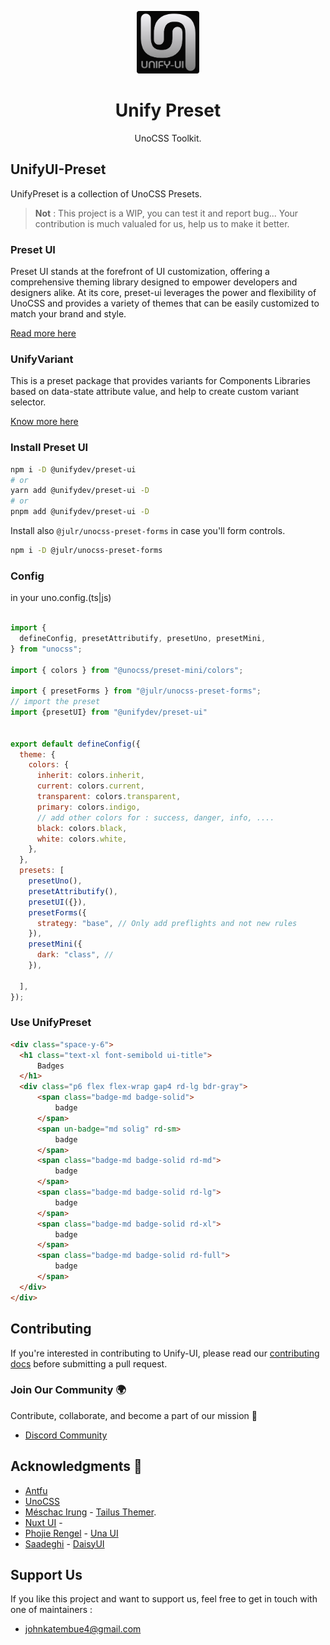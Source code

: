 <p align="center">
  <img src="./favicon-dark.png" style="width:100px;" />
  <h1 align="center">Unify Preset</h1>
  <p align="center">UnoCSS Toolkit.</p>
</p>


## UnifyUI-Preset

UnifyPreset is a collection of UnoCSS Presets.

> **Not** : This project is a WIP, you can test it and report bug... Your contribution is much valualed for us, help us to make it better.

### Preset UI

Preset UI stands at the forefront of UI customization, offering a comprehensive theming library designed to empower developers and designers alike. At its core, preset-ui leverages the power and flexibility of UnoCSS and provides a variety of themes that can be easily customized to match your brand and style.

[Read more here](./packages/preset-ui/README.md)


### UnifyVariant

This is a preset package that provides variants for Components Libraries based on data-state attribute value, and help to create custom variant selector.

[Know more here](./packages/unify-variant/README.md)

### Install Preset UI

```bash
npm i -D @unifydev/preset-ui
# or
yarn add @unifydev/preset-ui -D
# or
pnpm add @unifydev/preset-ui -D
```

Install also `@julr/unocss-preset-forms` in case you'll form controls.

```bash
npm i -D @julr/unocss-preset-forms
```

### Config

in your uno.config.(ts|js)

```js

import {
  defineConfig, presetAttributify, presetUno, presetMini,
} from "unocss";

import { colors } from "@unocss/preset-mini/colors";

import { presetForms } from "@julr/unocss-preset-forms";
// import the preset
import {presetUI} from "@unifydev/preset-ui"


export default defineConfig({
  theme: {
    colors: {
      inherit: colors.inherit,
      current: colors.current,
      transparent: colors.transparent,
      primary: colors.indigo,
      // add other colors for : success, danger, info, ....
      black: colors.black,
      white: colors.white,
    },
  },
  presets: [
    presetUno(),
    presetAttributify(),
    presetUI({}),
    presetForms({
      strategy: "base", // Only add preflights and not new rules
    }),
    presetMini({
      dark: "class", //  
    }),
    
  ],
});

```

### Use UnifyPreset


```html
<div class="space-y-6">
  <h1 class="text-xl font-semibold ui-title">
      Badges
  </h1>
  <div class="p6 flex flex-wrap gap4 rd-lg bdr-gray">
      <span class="badge-md badge-solid">
          badge
      </span>
      <span un-badge="md solig" rd-sm>
          badge
      </span>
      <span class="badge-md badge-solid rd-md">
          badge
      </span>
      <span class="badge-md badge-solid rd-lg">
          badge
      </span>
      <span class="badge-md badge-solid rd-xl">
          badge
      </span>
      <span class="badge-md badge-solid rd-full">
          badge
      </span>
  </div>
</div>
```

## Contributing

If you're interested in contributing to Unify-UI, please read our [contributing docs](CONTRIBUTING.MD) before submitting a pull request.

### Join Our Community 🌍

Contribute, collaborate, and become a part of our mission 🚀
- [Discord Community](https://discord.gg/6VN6zTPZAy)


## Acknowledgments 🌟

- [Antfu](https://github.com/antfu) 
- [UnoCSS](https://github.com/unocss/unocss)
- [Méschac Irung](https://github.com/Meschacirung) - [Tailus Themer](https://github.com/Tailus-UI/themer).
- [Nuxt UI](https://github.com/nuxt/ui) -
- [Phojie Rengel](https://github.com/phojie) - [Una UI](https://github.com/una-ui/una-ui)
- [Saadeghi](https://github.com/saadeghi) - [DaisyUI](https://github.com/saadeghi/daisyui)


## Support Us

If you like this project and want to support us, feel free to get in touch with one of maintainers : 

- [johnkatembue4@gmail.com](mailto:johnkatembue4@gmail.com)



